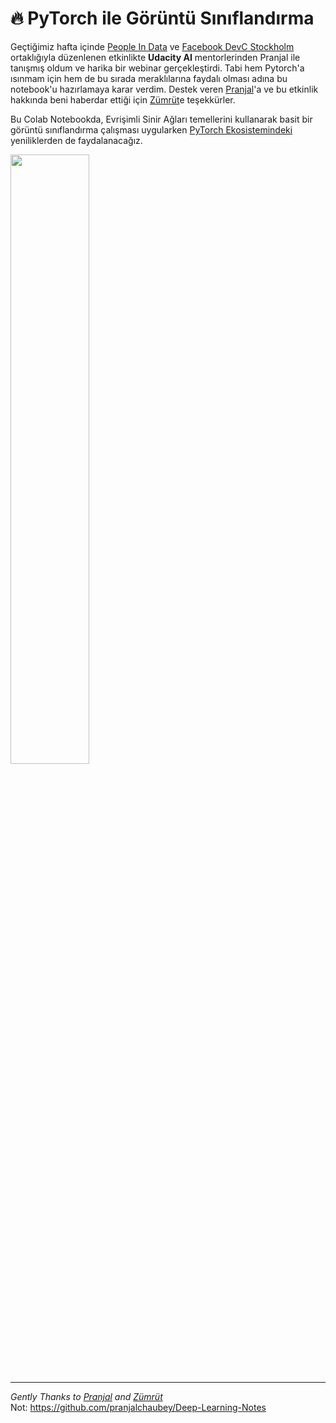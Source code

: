 # :fire: PyTorch ile Görüntü Sınıflandırma 

 Geçtiğimiz hafta içinde [People In Data](https://www.facebook.com/peopleindata/) ve [Facebook DevC Stockholm](https://www.facebook.com/groups/devCstockholm/) ortaklığıyla düzenlenen etkinlikte **Udacity AI** mentorlerinden Pranjal ile tanışmış oldum ve harika bir webinar gerçekleştirdi. Tabi hem Pytorch'a ısınmam için hem de bu sırada meraklılarına faydalı olması adına bu notebook'u hazırlamaya karar verdim. Destek veren [Pranjal](https://www.linkedin.com/in/pranjall/?originalSubdomain=in)'a ve bu etkinlik hakkında beni haberdar ettiği için [Zümrüt](https://www.linkedin.com/in/zumrut-muftuoglu-98704537/)e teşekkürler.

Bu Colab Notebookda, Evrişimli Sinir Ağları temellerini kullanarak basit bir görüntü sınıflandırma çalışması uygularken [PyTorch Ekosistemindeki](https://pytorch.org/ecosystem/ "Click to visit the PyTorch Ecosystem homepage") yeniliklerden de faydalanacağız.

<img align="center" src="https://media.giphy.com/media/oio1NtBHjowYE/giphy.gif" width=50% />







---

_Gently Thanks to [Pranjal](https://www.linkedin.com/in/pranjall/?originalSubdomain=in) and [Zümrüt](https://www.linkedin.com/in/zumrut-muftuoglu-98704537/)_
<br/>Not:
https://github.com/pranjalchaubey/Deep-Learning-Notes
